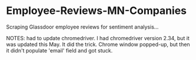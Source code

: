 # Employee-Reviews-MN-Companies
Scraping Glassdoor employee reviews for sentiment analysis...

NOTES:
had to update chromedriver.  I had chromedriver version 2.34, but it was updated this May.  It did the trick.  Chrome window popped-up, but then it didn't populate 'email' field and got stuck.
